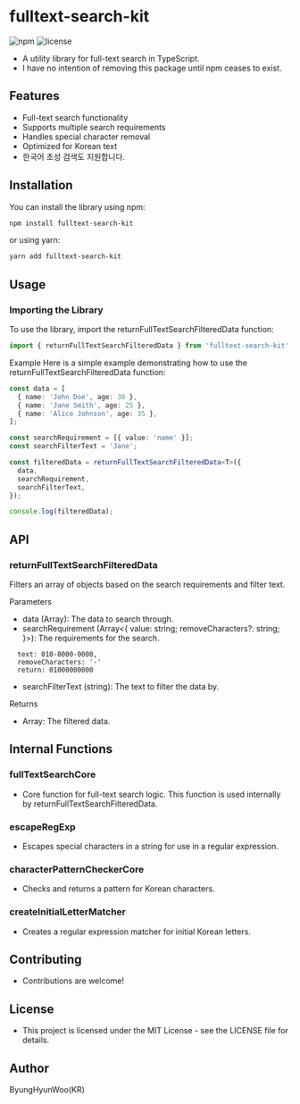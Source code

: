# fulltext-search-kit

![npm](https://img.shields.io/npm/v/fulltext-search-kit)
![license](https://img.shields.io/npm/l/fulltext-search-kit)

- A utility library for full-text search in TypeScript.
- I have no intention of removing this package until npm ceases to exist.

## Features

- Full-text search functionality
- Supports multiple search requirements
- Handles special character removal
- Optimized for Korean text
- 한국어 초성 검색도 지원합니다.

## Installation

You can install the library using npm:

```bash
npm install fulltext-search-kit
```

or using yarn:

```bash
yarn add fulltext-search-kit
```

## Usage

### Importing the Library

To use the library, import the returnFullTextSearchFilteredData function:

```typescript
import { returnFullTextSearchFilteredData } from 'fulltext-search-kit';
```

Example
Here is a simple example demonstrating how to use the
returnFullTextSearchFilteredData function:

```typescript
const data = [
  { name: 'John Doe', age: 30 },
  { name: 'Jane Smith', age: 25 },
  { name: 'Alice Johnson', age: 35 },
];

const searchRequirement = [{ value: 'name' }];
const searchFilterText = 'Jane';

const filteredData = returnFullTextSearchFilteredData<T>({
  data,
  searchRequirement,
  searchFilterText,
});

console.log(filteredData);
```

## API

### returnFullTextSearchFilteredData

Filters an array of objects based on the search requirements and filter text.

Parameters

- data (Array<T>): The data to search through.
- searchRequirement (Array<{ value: string; removeCharacters?: string; }>): The requirements for the search.

```example
  text: 010-0000-0000,
  removeCharacters: '-'
  return: 01000000000
```

- searchFilterText (string): The text to filter the data by.

Returns

- Array<T>: The filtered data.

## Internal Functions

### fullTextSearchCore

- Core function for full-text search logic. This function is used internally by returnFullTextSearchFilteredData.

### escapeRegExp

- Escapes special characters in a string for use in a regular expression.

### characterPatternCheckerCore

- Checks and returns a pattern for Korean characters.

### createInitialLetterMatcher

- Creates a regular expression matcher for initial Korean letters.

## Contributing

- Contributions are welcome!

## License

- This project is licensed under the MIT License - see the LICENSE file for details.

## Author

ByungHyunWoo(KR)
